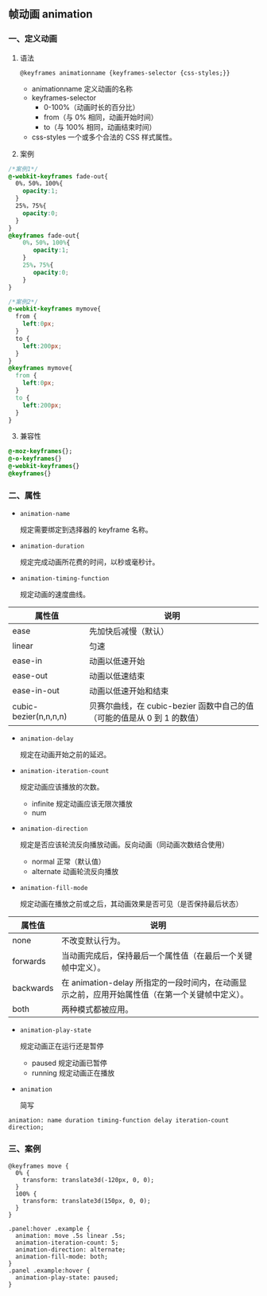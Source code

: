 ## 帧动画 animation
### 一、定义动画
1. 语法

    `@keyframes animationname {keyframes-selector {css-styles;}}`
    - animationname  定义动画的名称
    - keyframes-selector
        - 0-100%（动画时长的百分比）
        - from（与 0% 相同，动画开始时间）
        - to（与 100% 相同，动画结束时间）
    - css-styles	一个或多个合法的 CSS 样式属性。

2. 案例

```css
/*案例1*/
@-webkit-keyframes fade-out{
  0%，50%，100%{    
    opacity:1;
  }
  25%，75%{
    opacity:0;
  }
}
@keyframes fade-out{		
    0%，50%，100%{
       opacity:1;
    }
    25%，75%{
       opacity:0;
    }
}

/*案例2*/
@-webkit-keyframes mymove{
  from {
    left:0px;
  }
  to {
    left:200px;
  }  
}
@keyframes mymove{
  from {
    left:0px;
  }
  to {
    left:200px;
  }  
}
```
3. 兼容性
```css
@-moz-keyframes{};
@-o-keyframes{}
@-webkit-keyframes{}
@keyframes{}
```

### 二、属性
- `animation-name`

    规定需要绑定到选择器的 keyframe 名称。
- `animation-duration`

    规定完成动画所花费的时间，以秒或毫秒计。
- `animation-timing-function`

    规定动画的速度曲线。

属性值 | 说明
---|---
ease | 先加快后减慢（默认）
linear	|匀速
ease-in	|动画以低速开始
ease-out|	动画以低速结束
ease-in-out|	动画以低速开始和结束
cubic-bezier(n,n,n,n)	| 贝赛尔曲线，在 cubic-bezier 函数中自己的值（可能的值是从 0 到 1 的数值）
- `animation-delay`

    规定在动画开始之前的延迟。
- `animation-iteration-count`

    规定动画应该播放的次数。
    - infinite	规定动画应该无限次播放
    - num
- `animation-direction`

    规定是否应该轮流反向播放动画。反向动画（同动画次数结合使用）
    - normal  正常（默认值）
    - alternate  动画轮流反向播放
- `animation-fill-mode`

    规定动画在播放之前或之后，其动画效果是否可见（是否保持最后状态）



属性值 | 说明
---|---
none|不改变默认行为。
forwards|	当动画完成后，保持最后一个属性值（在最后一个关键帧中定义）。
backwards|	在 animation-delay 所指定的一段时间内，在动画显示之前，应用开始属性值（在第一个关键帧中定义）。
both|	两种模式都被应用。
- `animation-play-state`

    规定动画正在运行还是暂停
    - paused	规定动画已暂停
    - running	规定动画正在播放
- `animation`

    简写
```
animation: name duration timing-function delay iteration-count direction;
```
### 三、案例

```
@keyframes move {
  0% {
    transform: translate3d(-120px, 0, 0);
  }
  100% {
    transform: translate3d(150px, 0, 0);
  }
}

.panel:hover .example {
  animation: move .5s linear .5s;
  animation-iteration-count: 5;
  animation-direction: alternate;
  animation-fill-mode: both;
}
.panel .example:hover {
  animation-play-state: paused;
}
```
